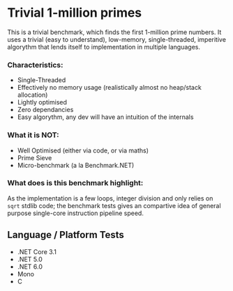 # Trivial 1-million primes

This is a trivial benchmark, which finds the first 1-million prime numbers. It uses a trivial (easy to understand), 
low-memory, single-threaded, imperitive algorythm that lends itself to implementation in multiple languages.

### Characteristics:
- Single-Threaded
- Effectively no memory usage (realistically almost no heap/stack allocation)
- Lightly optimised
- Zero dependancies
- Easy algorythm, any dev will have an intuition of the internals

### What it is NOT:
- Well Optimised (either via code, or via maths) 
- Prime Sieve
- Micro-benchmark (a la Benchmark.NET)

### What does is this benchmark highlight:

As the implementation is a few loops, integer division and only relies on `sqrt` stdlib code; 
the benchmark tests gives an compartive idea of general purpose single-core instruction pipeline speed.

## Language / Platform Tests
- .NET Core 3.1
- .NET 5.0
- .NET 6.0
- Mono
- C


